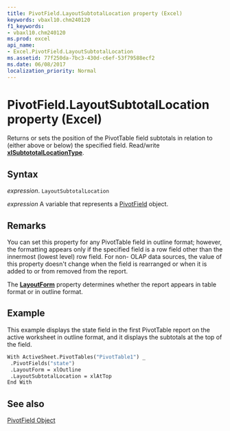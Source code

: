 ```yaml
---
title: PivotField.LayoutSubtotalLocation property (Excel)
keywords: vbaxl10.chm240120
f1_keywords:
- vbaxl10.chm240120
ms.prod: excel
api_name:
- Excel.PivotField.LayoutSubtotalLocation
ms.assetid: 77f250da-7bc3-430d-c6ef-53f79588ecf2
ms.date: 06/08/2017
localization_priority: Normal
---
```



# PivotField.LayoutSubtotalLocation property (Excel)

Returns or sets the position of the PivotTable field subtotals in relation to (either above or below) the specified field. Read/write  **[xlSubtototalLocationType](Excel.XlSubtototalLocationType.md)**.


## Syntax

_expression_. `LayoutSubtotalLocation`

_expression_ A variable that represents a [PivotField](Excel.PivotField.md) object.


## Remarks

You can set this property for any PivotTable field in outline format; however, the formatting appears only if the specified field is a row field other than the innermost (lowest level) row field. For non- OLAP data sources, the value of this property doesn't change when the field is rearranged or when it is added to or from removed from the report.

The  **[LayoutForm](Excel.PivotField.LayoutForm.md)** property determines whether the report appears in table format or in outline format.


## Example

This example displays the state field in the first PivotTable report on the active worksheet in outline format, and it displays the subtotals at the top of the field.


```vb
With ActiveSheet.PivotTables("PivotTable1") _ 
 .PivotFields("state") 
 .LayoutForm = xlOutline 
 .LayoutSubtotalLocation = xlAtTop 
End With
```


## See also


[PivotField Object](Excel.PivotField.md)

